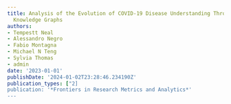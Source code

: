 ```yaml
---
title: Analysis of the Evolution of COVID-19 Disease Understanding Through Temporal
  Knowledge Graphs
authors:
- Tempestt Neal
- Alessandro Negro
- Fabio Montagna
- Michael N Teng
- Sylvia Thomas
- admin
date: '2023-01-01'
publishDate: '2024-01-02T23:28:46.234190Z'
publication_types: ["2]
publication: '*Frontiers in Research Metrics and Analytics*'
---
```

